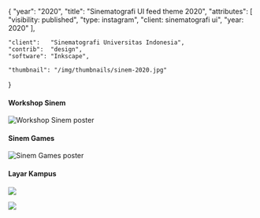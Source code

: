 {
	"year": "2020",
	"title": "Sinematografi UI feed theme 2020",
	"attributes": [
		"visibility: published",
		"type: instagram",
		"client: sinematografi ui",
		"year: 2020"
	],
	
	"client":   "Sinematografi Universitas Indonesia",
	"contrib":  "design",
	"software": "Inkscape",
	
	"thumbnail": "/img/thumbnails/sinem-2020.jpg"
}

#### Workshop Sinem

![Workshop Sinem poster](/img/portfolio/sinem20_workshop.jpg)

#### Sinem Games

![Sinem Games poster](/img/portfolio/Template_Sinem2020_Games.jpg)

#### Layar Kampus

![](/img/portfolio/Template_Sinem2020_LayarKampus_2.jpg)

![](/img/portfolio/Template_Sinem2020_LayarKampus_3.jpg)
